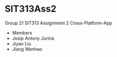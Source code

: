 # SIT313Ass2
Group 21 SIT313 Assignment 2 Cross-Platform-App 

- Members
- Josip Antony Jurina
- Jiyao Liu
- Jiang Wenhao
